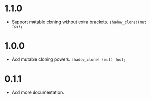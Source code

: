 # 1.1.0
- Support mutable cloning without extra brackets. `shadow_clone!(mut foo);`

# **1.0.0**
- Add mutable cloning powers. `shadow_clone!((mut) foo);`

# 0.1.1
- Add more documentation.